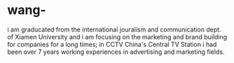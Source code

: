 # wang-
i am graducated from the international jouralism and communication dept. of Xiamen University and i am focusing on the marketing and brand building for companies for a long times; in CCTV China's Central TV Station i had been over 7 years working experiences in advertising and marketing fields. 
